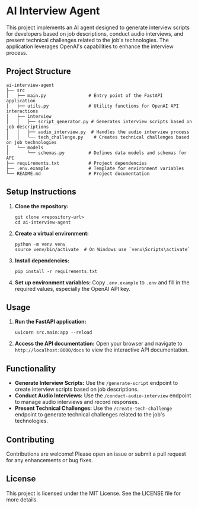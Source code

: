 # AI Interview Agent

This project implements an AI agent designed to generate interview scripts for developers based on job descriptions, conduct audio interviews, and present technical challenges related to the job's technologies. The application leverages OpenAI's capabilities to enhance the interview process.

## Project Structure

```
ai-interview-agent
├── src
│   ├── main.py                # Entry point of the FastAPI application
│   ├── utils.py               # Utility functions for OpenAI API interactions
│   ├── interview
│   │   ├── script_generator.py # Generates interview scripts based on job descriptions
│   │   ├── audio_interview.py  # Handles the audio interview process
│   │   └── tech_challenge.py    # Creates technical challenges based on job technologies
│   └── models
│       └── schemas.py         # Defines data models and schemas for API
├── requirements.txt           # Project dependencies
├── .env.example               # Template for environment variables
└── README.md                  # Project documentation
```

## Setup Instructions

1. **Clone the repository:**
   ```
   git clone <repository-url>
   cd ai-interview-agent
   ```

2. **Create a virtual environment:**
   ```
   python -m venv venv
   source venv/bin/activate  # On Windows use `venv\Scripts\activate`
   ```

3. **Install dependencies:**
   ```
   pip install -r requirements.txt
   ```

4. **Set up environment variables:**
   Copy `.env.example` to `.env` and fill in the required values, especially the OpenAI API key.

## Usage

1. **Run the FastAPI application:**
   ```
   uvicorn src.main:app --reload
   ```

2. **Access the API documentation:**
   Open your browser and navigate to `http://localhost:8000/docs` to view the interactive API documentation.

## Functionality

- **Generate Interview Scripts:** Use the `/generate-script` endpoint to create interview scripts based on job descriptions.
- **Conduct Audio Interviews:** Use the `/conduct-audio-interview` endpoint to manage audio interviews and record responses.
- **Present Technical Challenges:** Use the `/create-tech-challenge` endpoint to generate technical challenges related to the job's technologies.

## Contributing

Contributions are welcome! Please open an issue or submit a pull request for any enhancements or bug fixes.

## License

This project is licensed under the MIT License. See the LICENSE file for more details.